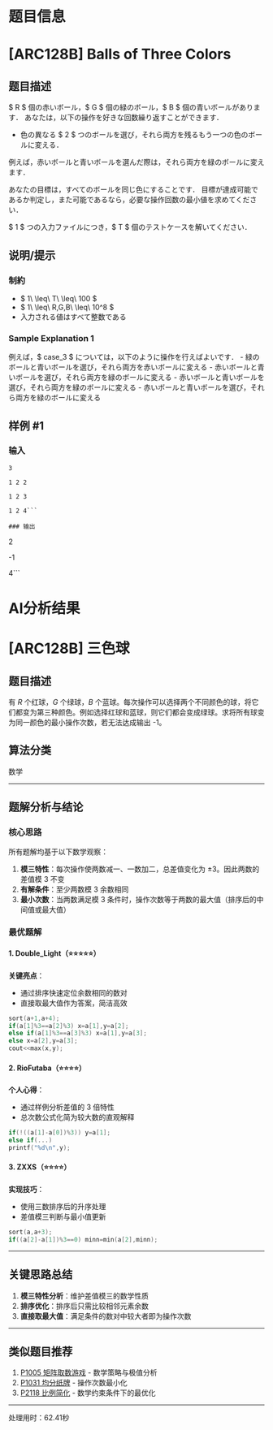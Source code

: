 # 题目信息

# [ARC128B] Balls of Three Colors

## 题目描述

[problemUrl]: https://atcoder.jp/contests/arc128/tasks/arc128_b

$ R $ 個の赤いボール，$ G $ 個の緑のボール，$ B $ 個の青いボールがあります． あなたは，以下の操作を好きな回数繰り返すことができます．

- 色の異なる $ 2 $ つのボールを選び，それら両方を残るもう一つの色のボールに変える．

例えば，赤いボールと青いボールを選んだ際は，それら両方を緑のボールに変えます．

あなたの目標は，すべてのボールを同じ色にすることです． 目標が達成可能であるか判定し，また可能であるなら，必要な操作回数の最小値を求めてください．

$ 1 $ つの入力ファイルにつき，$ T $ 個のテストケースを解いてください．

## 说明/提示

### 制約

- $ 1\ \leq\ T\ \leq\ 100 $
- $ 1\ \leq\ R,G,B\ \leq\ 10^8 $
- 入力される値はすべて整数である

### Sample Explanation 1

例えば，$ case_3 $ については，以下のように操作を行えばよいです． - 緑のボールと青いボールを選び，それら両方を赤いボールに変える - 赤いボールと青いボールを選び，それら両方を緑のボールに変える - 赤いボールと青いボールを選び，それら両方を緑のボールに変える - 赤いボールと青いボールを選び，それら両方を緑のボールに変える

## 样例 #1

### 输入

```
3

1 2 2

1 2 3

1 2 4```

### 输出

```
2

-1

4```

# AI分析结果



# [ARC128B] 三色球

## 题目描述

有 $R$ 个红球，$G$ 个绿球，$B$ 个蓝球。每次操作可以选择两个不同颜色的球，将它们都变为第三种颜色。例如选择红球和蓝球，则它们都会变成绿球。求将所有球变为同一颜色的最小操作次数，若无法达成输出 -1。

## 算法分类
数学

---

## 题解分析与结论

### 核心思路
所有题解均基于以下数学观察：
1. **模三特性**：每次操作使两数减一、一数加二，总差值变化为 ±3。因此两数的差值模 3 不变
2. **有解条件**：至少两数模 3 余数相同
3. **最小次数**：当两数满足模 3 条件时，操作次数等于两数的最大值（排序后的中间值或最大值）

### 最优题解

#### 1. Double_Light（⭐⭐⭐⭐⭐）
**关键亮点**：
- 通过排序快速定位余数相同的数对
- 直接取最大值作为答案，简洁高效
```cpp
sort(a+1,a+4);
if(a[1]%3==a[2]%3) x=a[1],y=a[2];
else if(a[1]%3==a[3]%3) x=a[1],y=a[3];
else x=a[2],y=a[3];
cout<<max(x,y);
```

#### 2. RioFutaba（⭐⭐⭐⭐）
**个人心得**：
- 通过样例分析差值的 3 倍特性
- 总次数公式化简为较大数的直观解释
```cpp
if(!((a[1]-a[0])%3)) y=a[1];
else if(...) 
printf("%d\n",y);
```

#### 3. ZXXS（⭐⭐⭐⭐）
**实现技巧**：
- 使用三数排序后的升序处理
- 差值模三判断与最小值更新
```cpp
sort(a,a+3);
if((a[2]-a[1])%3==0) minn=min(a[2],minn);
```

---

## 关键思路总结
1. **模三特性分析**：维护差值模三的数学性质
2. **排序优化**：排序后只需比较相邻元素余数
3. **直接取最大值**：满足条件的数对中较大者即为操作次数

---

## 类似题目推荐
1. [P1005 矩阵取数游戏](https://www.luogu.com.cn/problem/P1005) - 数学策略与极值分析
2. [P1031 均分纸牌](https://www.luogu.com.cn/problem/P1031) - 操作次数最小化
3. [P2118 比例简化](https://www.luogu.com.cn/problem/P2118) - 数学约束条件下的最优化

---
处理用时：62.41秒